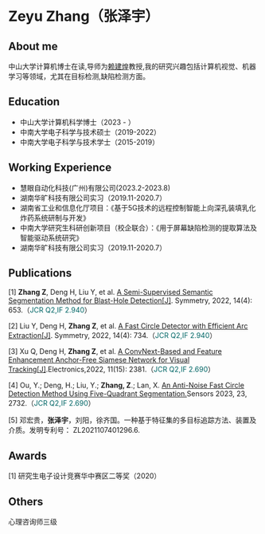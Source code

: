 #  Zeyu Zhang（张泽宇）
##  About me

中山大学计算机博士在读,导师为[赖建煌](https://cse.sysu.edu.cn/content/2498)教授,我的研究兴趣包括计算机视觉、机器学习等领域，尤其在目标检测,缺陷检测方面。
  
##  Education
 + 中山大学计算机科学博士（2023 -  ） 
 + 中南大学电子科学与技术硕士（2019-2022） 
 + 中南大学电子科学与技术学士（2015-2019）

##  Working Experience

+ 慧眼自动化科技(广州)有限公司(2023.2-2023.8)
+ 湖南华旷科技有限公司实习（2019.11-2020.7）
+ 湖南省工业和信息化厅项目：《基于5G技术的远程控制智能上向深孔装填乳化炸药系统研制与开发》 
+ 中南大学研究生科研创新项目（校企联合）：《用于屏幕缺陷检测的提取算法及智能驱动系统研究》 
+ 湖南华旷科技有限公司实习（2019.11-2020.7）

##  Publications
  
  
[1] **Zhang Z**, Deng H, Liu Y, et al. [A Semi-Supervised Semantic Segmentation Method for Blast-Hole Detection[J]](https://www.mdpi.com/2073-8994/14/4/653). Symmetry, 2022, 14(4): 653.（<font color="#006666">JCR Q2,IF 2.940</font>）

[2] Liu Y, Deng H, **Zhang Z**, et al. [A Fast Circle Detector with Efficient Arc Extraction[J]](https://www.mdpi.com/2073-8994/14/4/734). Symmetry, 2022, 14(4): 734.（<font color="#006666">JCR Q2,IF 2.940</font>）

[3] Xu Q, Deng H, **Zhang Z**, et al. [A ConvNext-Based and Feature Enhancement Anchor-Free Siamese Network for Visual Tracking[J]](https://www.mdpi.com/2079-9292/11/15/2381).Electronics,2022, 11(15): 2381.（<font color="#006666">JCR Q2,IF 2.690</font>）

[4] Ou, Y.; Deng, H.; Liu, Y.; **Zhang, Z**.; Lan, X. [An Anti-Noise Fast Circle Detection Method Using Five-Quadrant Segmentation.](https://www.mdpi.com/1424-8220/23/5/2732)Sensors 2023, 23, 2732.（<font color="#006666">JCR Q2,IF 2.690</font>）

[5] 邓宏贵，**张泽宇**，刘阳，徐齐国。一种基于特征集的多目标追踪方法、装置及介质。发明专利号： ZL2021107401296.6.
  
##  Awards

[1] 研究生电子设计竞赛华中赛区二等奖（2020）

##  Others

心理咨询师三级